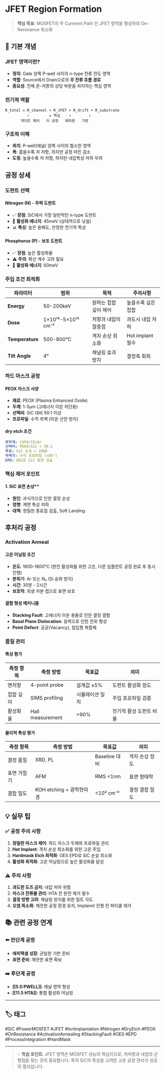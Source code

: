 # JFET Region Formation
> **핵심 목표**: MOSFET의 주 Currennt Path 인 JFET 영역을 형성하여 On-Resistance 최소화

## 📖 기본 개념

###  **JFET 영역이란?**
- **정의**: Gate 양쪽 P-well 사이의 n-type 전류 전도 영역
- **역할**: Source에서 Drain으로의 **주 전류 흐름 경로**
- **중요성**: 전체 온-저항의 상당 부분을 차지하는 핵심 영역

###  **전기적 역할**
```
R_total = R_channel + R_JFET + R_drift + R_substrate
          ↑         ★ 핵심    ↑        ↑
       게이트 제어   이 공정   에피층   기판
```

###  **구조적 이해**
- **위치**: P-well(채널) 양쪽 사이의 협소한 영역
- **폭**: 좁을수록 저 저항, 하지만 공정 마진 감소
- **도핑**: 높을수록 저 저항, 하지만 내압특성 저하 우려

##  공정 상세

###  **도펀트 선택**

#### **Nitrogen (N) - 주력 도펀트**
- ✅ **장점**: SiC에서 가장 일반적인 n-type 도펀트
- 🔬 **활성화 에너지**: 45meV (상대적으로 낮음)
- 📊 **특성**: 높은 용해도, 안정한 전기적 특성

#### **Phosphorus (P) - 보조 도펀트**  
- ✅ **장점**: 높은 활성화율
- ⚠️ **주의**: 확산 계수 고려 필요
- 🔬 **활성화 에너지**: 60meV

###  **주입 조건 최적화**

| 파라미터            | 범위                 | 목적           | 주의사항           |
| --------------- | ------------------ | ------------ | -------------- |
| **Energy**      | 50-200keV          | 원하는 접합 깊이 제어 | 높을수록 깊은 접합     |
| **Dose**        | 1×10¹⁵-5×10¹⁵ cm⁻² | 저항과 내압의 절충점  | 과도시 내압 저하      |
| **Temperature** | 500-800°C          | 격자 손상 최소화    | Hot implant 필수 |
| **Tilt Angle**  | 4°                 | 채널링 효과 방지    | 결정축 회피         |

### **하드 마스크 공정**

#### **PEOX 마스크 사양**
- **재료**: PEOX (Plasma Enhanced Oxide)
- **두께**: 1-3μm (고에너지 이온 차단용)
- **선택비**: SiC 대비 50:1 이상
- **프로파일**: 수직 측벽 (이온 산란 방지)

#### **dry etch 조건**
```yaml
화학계: C4F8/CO/Ar
선택비: PEOX/SiC > 50:1
목표: SiC 손실 < 100Å
측벽각: 수직 프로파일 (>85°)
EPD: OES로 SiC 표면 검출
```

### **핵심 제어 포인트**

#### 1. SiC 표면 손상**
- **원인**: 과식각으로 인한 결정 손상
- **영향**: 계면 특성 저하
- **대책**: 정밀한 종료점 검출, Soft Landing

##  후처리 공정

###  **Activation Anneal**

#### **고온 어닐링 조건**
- **온도**: 1600-1800°C (완전 활성화를 위한 고온, 다른 임플란트 공정 완료 후 동시 진행)
- **분위기**: Ar 또는 N₂ (Si 승화 방지)
- **시간**: 30분 - 2시간
- **보호막**: 희생 카본 캡으로 표면 보호

#### **결함 형성 메커니즘**
- **Stacking Fault**: 고에너지 이온 충돌로 인한 결정 결함
- **Basal Plane Dislocation**: 응력으로 인한 전위 형성
- **Point Defect**: 공공(Vacancy), 침입형 복합체

###  **품질 관리**

#### **특성 평가**
| 측정 항목 | 측정 방법            | 목표값      | 의미            |
| ----- | ---------------- | -------- | ------------- |
| 면저항   | 4-point probe    | 설계값 ±5%  | 도펀트 활성화 정도    |
| 접합 깊이 | SIMS profiling   | 시뮬레이션 일치 | 주입 프로파일 검증    |
| 활성화율  | Hall measurement | >90%     | 전기적 활성 도펀트 비율 |

#### **물리적 특성 평가**
| 측정 항목  | 측정 방법               | 목표값         | 의미       |
| ------ | ------------------- | ----------- | -------- |
| 결정 품질  | XRD, PL             | Baseline 대비 | 격자 손상 정도 |
| 표면 거칠기 | AFM                 | RMS <1nm    | 표면 형태학   |
| 결함 밀도  | KOH etching + 광학현미경 | <10² cm⁻²   | 결정 결함 밀도 |


## 💡 실무 팁

### ✅ **공정 주의 사항**
1. **정밀한 마스크 제어**: 하드 마스크 두께와 프로파일 관리
2. **Hot Implant**: 격자 손상 최소화를 위한 고온 주입
3. **Hardmask Etch 최적화**: OES EPD로 SiC 손실 최소화
4. **활성화 최적화**: 고온 어닐링으로 높은 활성화율 달성

### ⚠️ **주의 사항**
1. **과도한 도즈 금지**: 내압 저하 위험
2. **마스크 잔류물 관리**: HTA 전 완전 제거 필수
3. **결정 방향 고려**: 채널링 방지를 위한 틸트 각도
4. **오염 최소화**: 깨끗한 공정 환경 유지, Implannt 진행 전 파티클 제거

## 📚 관련 공정 연계

### ⬅️ **전단계 공정**
- **에피택셜 성장**: 균일한 기판 준비
- **표면 준비**: 깨끗한 표면 확보

### ➡️ **후단계 공정**
- **[[5.0 PWELL]]**: 채널 영역 형성
- **[[11.5 HTA]]**: 통합 활성화 어닐링

---

## 🏷️ 태그
#SiC #PowerMOSFET #JFET #IonImplantation #Nitrogen #DryEtch #PEOX #OnResistance #ActivationAnnealing #StackingFault #OES #EPD #ProcessIntegration #HardMask

---

> 💡 **학습 포인트**: JFET 영역은 MOSFET 성능의 핵심이므로, 저저항과 내압의 균형점을 찾는 것이 중요합니다. 특히 SiC의 특성을 고려한 고온 공정 관리가 성공의 열쇠입니다.